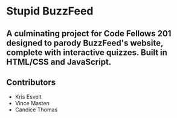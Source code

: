 # Stupid BuzzFeed

## A culminating project for Code Fellows 201 designed to parody BuzzFeed's website, complete with interactive quizzes. Built in HTML/CSS and JavaScript.

## Contributors
* Kris Esvelt
* Vince Masten
* Candice Thomas
